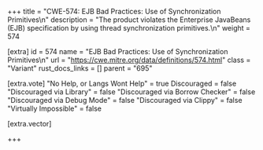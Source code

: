 +++
title = "CWE-574: EJB Bad Practices: Use of Synchronization Primitives\n"
description = "The product violates the Enterprise JavaBeans (EJB) specification by using thread synchronization primitives.\n"
weight = 574

[extra]
id = 574
name = "EJB Bad Practices: Use of Synchronization Primitives\n"
url = "https://cwe.mitre.org/data/definitions/574.html"
class = "Variant"
rust_docs_links = []
parent = "695"

[extra.vote]
"No Help, or Langs Wont Help" = true
Discouraged = false
"Discouraged via Library" = false
"Discouraged via Borrow Checker" = false
"Discouraged via Debug Mode" = false
"Discouraged via Clippy" = false
"Virtually Impossible" = false

[extra.vector]

+++